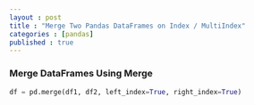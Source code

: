 ```yaml
---
layout : post
title : "Merge Two Pandas DataFrames on Index / MultiIndex"
categories : [pandas]
published : true
---
```


### Merge DataFrames Using Merge

```python
df = pd.merge(df1, df2, left_index=True, right_index=True)
```

